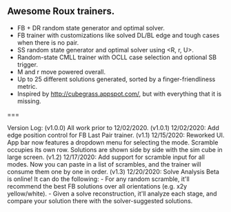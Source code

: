 ## Awesome Roux trainers.
- FB + DR random state generator and optimal solver.
- FB trainer with customizations like solved DL/BL edge and tough cases when there is no pair.
- SS random state generator and optimal solver using <R, r, U>.
- Random-state CMLL trainer with OCLL case selection and optional SB trigger.
- M and r move powered overall.
- Up to 25 different solutions generated, sorted by a finger-friendliness metric.
- Inspired by http://cubegrass.appspot.com/, but with everything that it is missing.


===

Version Log:
(v1.0.0) All work prior to 12/02/2020.
(v1.0.1) 12/02/2020: Add edge position control for FB Last Pair trainer.
(v1.1) 12/15/2020: Reworked UI. App bar now features a dropdown menu for selecting the mode. Scramble occupies its own row. Solutions are shown side by side with the sim cube in large screen.
(v1.2) 12/17/2020: Add support for scramble input for all modes. Now you can paste in a list of scrambles, and the trainer will consume them one by one in order.
(v1.3) 12/20/2020: Solve Analysis Beta is online! It can do the following:
    - For any random scramble, it'll recommend the best FB solutions over all orientations (e.g. x2y yellow/white). 
    - Given a solve reconstruction, it'll analyze each stage, and compare your solution there with the solver-suggested solutions.
